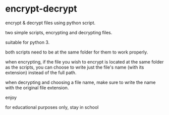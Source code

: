 # encrypt-decrypt
encrypt & decrypt files using python script.

two simple scripts, encrypting and decrypting files.

suitable for python 3.

both scripts need to be at the same folder for them to work properly.

when encrypting, if the file you wish to encrypt is located at the same folder as the scripts, you can choose to write just the file's name (with its extension) instead of the full path.

when decrypting and choosing a file name, make sure to write the name with the original file extension.

enjoy

for educational purposes only, stay in school 
